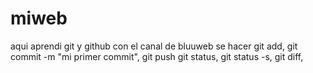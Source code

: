 # miweb
aqui aprendi git y github con el canal de bluuweb 
se hacer git add, git commit -m "mi primer commit", git push
git status, git status -s, git diff, 
